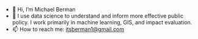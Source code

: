 - 👋 Hi, I’m Michael Berman
- 👀 I use data science to understand and inform more effective public policy. I work primarily in machine learning, GIS, and impact evaluation.   
- 📫 How to reach me: itsberman1@gmail.com

<!---
mberman42/mberman42 is a ✨ special ✨ repository because its `README.md` (this file) appears on your GitHub profile.
You can click the Preview link to take a look at your changes.
--->
